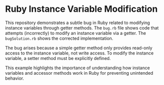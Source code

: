 # Ruby Instance Variable Modification

This repository demonstrates a subtle bug in Ruby related to modifying instance variables through getter methods.  The `bug.rb` file shows code that attempts (incorrectly) to modify an instance variable via a getter. The `bugSolution.rb` shows the corrected implementation.

The bug arises because a simple getter method only provides read-only access to the instance variable, not write access. To modify the instance variable, a setter method must be explicitly defined.

This example highlights the importance of understanding how instance variables and accessor methods work in Ruby for preventing unintended behavior.